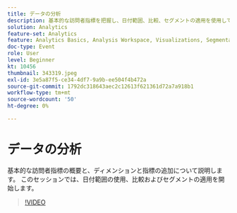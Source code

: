 ```yaml
---
title: データの分析
description: 基本的な訪問者指標を把握し、日付範囲、比較、セグメントの適用を使用してディメンションと指標を追加します。
solution: Analytics
feature-set: Analytics
feature: Analytics Basics, Analysis Workspace, Visualizations, Segmentation, Metrics
doc-type: Event
role: User
level: Beginner
kt: 10456
thumbnail: 343319.jpeg
exl-id: 3e5a87f5-ce34-4df7-9a9b-ee504f4b472a
source-git-commit: 1792dc318643aec2c12613f621361d72a7a918b1
workflow-type: tm+mt
source-wordcount: '50'
ht-degree: 0%

---
```


# データの分析

基本的な訪問者指標の概要と、ディメンションと指標の追加について説明します。 このセッションでは、日付範囲の使用、比較およびセグメントの適用を開始します。

>[!VIDEO](https://video.tv.adobe.com/v/343319/?quality=12&learn=on)

